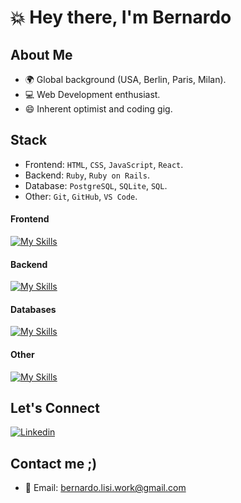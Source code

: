# 💥 Hey there, I'm Bernardo

## About Me
- 🌍 Global background (USA, Berlin, Paris, Milan).
- 💻 Web Development enthusiast.
- 😄 Inherent optimist and coding gig.

## Stack
- Frontend: `HTML`, `CSS`, `JavaScript`, `React`.
- Backend: `Ruby`, `Ruby on Rails`.
- Database: `PostgreSQL`, `SQLite`, `SQL`.
- Other: `Git`, `GitHub`, `VS Code`.
#### Frontend
[![My Skills](https://skillicons.dev/icons?i=html,css,js,react&theme=light)](https://skillicons.dev)
#### Backend
[![My Skills](https://skillicons.dev/icons?i=ruby,rails&theme=light)](https://skillicons.dev)
#### Databases
[![My Skills](https://skillicons.dev/icons?i=sqlite,postgres,mysql&theme=light)](https://skillicons.dev)
#### Other
[![My Skills](https://skillicons.dev/icons?i=git,figma,vscodel&theme=light)](https://skillicons.dev)

## Let's Connect
[![Linkedin](https://skillicons.dev/icons?i=linkedin&theme=light)](https://www.linkedin.com/in/bernardo-lisi-99b367134/)

## Contact me ;)
- 📧 Email: bernardo.lisi.work@gmail.com

